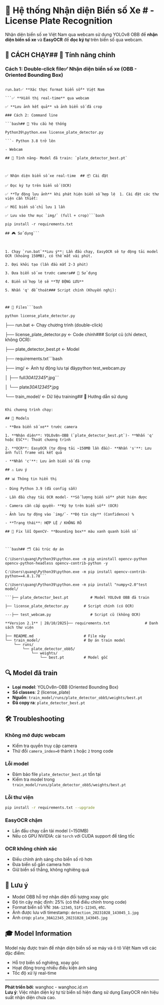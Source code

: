 # 🚗 Hệ thống Nhận diện Biển số Xe # - License Plate Recognition

Nhận diện biển số xe Việt Nam qua webcam sử dụng YOLOv8 OBB để **nhận diện biển số xe** và **EasyOCR** để **đọc ký tự** trên biển số qua webcam.

## 🚀 CÁCH CHẠY## 🎯 Tính năng chính

### Cách 1: Double-click file✅ **Nhận diện biển số xe** (OBB - Oriented Bounding Box)

````✅ **Đọc ký tự trên biển số** (OCR - Optical Character Recognition)

run.bat✅ **Xác thực format biển số** Việt Nam

```✅ **Hiển thị real-time** qua webcam

✅ **Lưu ảnh kết quả** và ảnh biển số đã crop

### Cách 2: Command line

```bash## 🔧 Yêu cầu hệ thống

Python39\python.exe license_plate_detector.py

```- Python 3.8 trở lên

- Webcam

## 📸 Tính năng- Model đã train: `plate_detector_best.pt`



✅ Nhận diện biển số xe real-time  ## 📦 Cài đặt

✅ Đọc ký tự trên biển số (OCR)

✅ **Tự động lưu ảnh** khi phát hiện biển số hợp lệ  1. Cài đặt các thư viện cần thiết:

✅ Mỗi biển số chỉ lưu 1 lần

✅ Lưu vào thư mục `img/` (full + crop)```bash

pip install -r requirements.txt

## 🎮 Sử dụng```



1. Chạy `run.bat`**Lưu ý**: Lần đầu chạy, EasyOCR sẽ tự động tải model OCR (khoảng 150MB), có thể mất vài phút.

2. Đợi khởi tạo (lần đầu mất 2-3 phút)

3. Đưa biển số xe trước camera## 🚀 Sử dụng

4. Biển số hợp lệ sẽ **TỰ ĐỘNG LƯU**

5. Nhấn 'q' để thoát### Script chính (Khuyến nghị):



## 📂 Files```bash

python license_plate_detector.py

````

├── run.bat ← Chạy chương trình (double-click)

├── license_plate_detector.py ← Code chính### Script cũ (chỉ detect, không OCR):

├── plate_detector_best.pt ← Model

├── requirements.txt```bash

├── img/ ← Ảnh tự động lưu tại đâypython test_webcam.py

│ ├── full*30A12345*\*.jpg```

│ └── plate*30A12345*\*.jpg

└── train_model/ ← Dữ liệu training## 📖 Hướng dẫn sử dụng

````

Khi chương trình chạy:

## 🤖 Models

- **Đưa biển số xe** trước camera

1. **Nhận diện**: YOLOv8n-OBB (`plate_detector_best.pt`)- **Nhấn 'q' hoặc ESC**: Thoát chương trình

2. **OCR**: EasyOCR (tự động tải ~150MB lần đầu)- **Nhấn 's'**: Lưu ảnh full frame với kết quả

- **Nhấn 'c'**: Lưu ảnh biển số đã crop

## ⚠️ Lưu ý

## 📊 Thông tin hiển thị

- Dùng Python 3.9 (đã config sẵn)

- Lần đầu chạy tải OCR model- **Số lượng biển số** phát hiện được

- Camera cần cấp quyền- **Ký tự trên biển số** (OCR)

- Ảnh lưu tự động vào `img/`- **Độ tin cậy** (Confidence) %

- **Trạng thái**: HỢP LỆ / KHÔNG RÕ

## 🔧 Fix lỗi OpenCV- **Bounding box** màu xanh quanh biển số



```bash## 🗂️ Cấu trúc dự án

C:\Users\quang\Python39\python.exe -m pip uninstall opencv-python opencv-python-headless opencv-contrib-python -y

C:\Users\quang\Python39\python.exe -m pip install opencv-contrib-python==4.8.1.78```

C:\Users\quang\Python39\python.exe -m pip install "numpy<2.0"test model/

```├── plate_detector_best.pt          # Model YOLOv8 OBB đã train

├── license_plate_detector.py       # Script chính (có OCR)

---├── test_webcam.py                  # Script cũ (không OCR)

**Version 2.1** | 28/10/2025├── requirements.txt                # Danh sách thư viện

├── README.md                       # File này
└── train_model/                    # Dự án train model
    └── runs/
        └── plate_detector_obb5/
            └── weights/
                └── best.pt         # Model gốc
````

## 🔍 Model đã train

- **Loại model**: YOLOv8n-OBB (Oriented Bounding Box)
- **Số classes**: 2 (license_plate)
- **Nguồn**: `train_model/runs/plate_detector_obb5/weights/best.pt`
- **Đã copy ra**: `plate_detector_best.pt`

## 🛠️ Troubleshooting

### Không mở được webcam

- Kiểm tra quyền truy cập camera
- Thử đổi `camera_index=0` thành `1` hoặc `2` trong code

### Lỗi model

- Đảm bảo file `plate_detector_best.pt` tồn tại
- Kiểm tra model trong `train_model/runs/plate_detector_obb5/weights/best.pt`

### Lỗi thư viện

```bash
pip install -r requirements.txt --upgrade
```

### EasyOCR chậm

- Lần đầu chạy cần tải model (~150MB)
- Nếu có GPU NVIDIA: cài `torch` với CUDA support để tăng tốc

### OCR không chính xác

- Điều chỉnh ánh sáng cho biển số rõ hơn
- Đưa biển số gần camera hơn
- Giữ biển số thẳng, không nghiêng quá

## 📝 Lưu ý

- Model OBB hỗ trợ nhận diện đối tượng xoay góc
- Độ tin cậy mặc định: 25% (có thể điều chỉnh trong code)
- Format biển số VN: `30A-12345`, `51F1-12345`, etc.
- Ảnh được lưu với timestamp: `detection_20231028_143045_1.jpg`
- Ảnh crop: `plate_30A12345_20231028_143045.jpg`

## 🎓 Model Information

Model này được train để nhận diện biển số xe máy và ô tô Việt Nam với các đặc điểm:

- Hỗ trợ biển số nghiêng, xoay góc
- Hoạt động trong nhiều điều kiện ánh sáng
- Tốc độ xử lý real-time

---

**Phát triển bởi**: wanghoc - wanghoc.id.vn   
**Lưu ý**: Việc nhận diện ký tự từ biển số hiện đang sử dụng EasyOCR nên hiệu suất nhận diện chưa cao.



